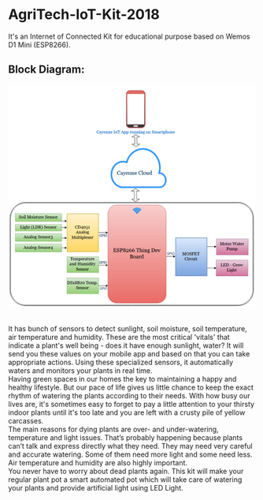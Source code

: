# AgriTech-IoT-Kit-2018
It's an Internet of Connected Kit for educational purpose based on Wemos D1 Mini (ESP8266). 

## Block Diagram: 

![alt text](https://github.com/Alpha-Amol/AgriTech-IoT-Kit-2018/blob/master/Documentation/block%20diagram.png "Block Diagram")

<br/>
It has bunch of sensors to detect sunlight, soil moisture, soil temperature, air temperature and humidity. These are the most critical 'vitals' that indicate a plant's well being - does it have enough sunlight, water? It will send you these values on your mobile app and based on that you can take appropriate actions. Using these specialized sensors, it automatically waters and monitors your plants in real time. 
<br/>
Having green spaces in our homes the key to maintaining a happy and healthy lifestyle. But our pace of life gives us little chance to keep the exact rhythm of watering the plants according to their needs. With how busy our lives are, it's sometimes easy to forget to pay a little attention to your thirsty indoor plants until it's too late and you are left with a crusty pile of yellow carcasses. 
<br/>
The main reasons for dying plants are over- and under-watering, temperature and light issues. That’s probably happening because plants can’t talk and express directly what they need. They may need very careful and accurate watering. Some of them need more light and some need less. Air temperature and humidity are also highly important.
<br/>
You never have to worry about dead plants again. This kit will make your regular plant pot a smart automated pot which will take care of watering your plants and provide artificial light using LED Light. 
